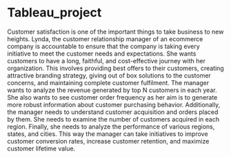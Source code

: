 # Tableau_project

Customer satisfaction is one of the important things to take business to 
new heights. Lynda, the customer relationship manager of an 
ecommerce company is accountable to ensure that the company is 
taking every initiative to meet the customer needs and expectations. She 
wants customers to have a long, faithful, and cost-effective journey with 
her organization. This involves providing best offers to their customers, 
creating attractive branding strategy, giving out of box solutions to the 
customer concerns, and maintaining complete customer fulfilment.
The manager wants to analyze the revenue generated by top N 
customers in each year. She also wants to see customer order frequency 
as her aim is to generate more robust information about customer 
purchasing behavior.
Additionally, the manager needs to understand customer acquisition and 
orders placed by them. She needs to examine the number of customers 
acquired in each region. Finally, she needs to analyze the performance of 
various regions, states, and cities.
This way the manager can take initiatives to improve customer 
conversion rates, increase customer retention, and maximize customer 
lifetime value.



